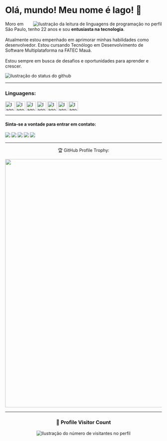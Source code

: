 <h1>Olá, mundo! Meu nome é Iago! 👋</h1>

<img align="right" src="https://github-readme-stats.vercel.app/api/top-langs/?username=iagoslopes&title_color=783c00&text_color=af552e&icon_color=783c00&bg_color=f8efd4&hide_langs_below=1" alt="ilustração da leitura de linguagens de programação no perfil"/>

<p align="left"> 
  Moro em São Paulo, tenho 22 anos e sou <strong>entusiasta na tecnologia</strong>.<br></br>
  Atualmente estou empenhado em aprimorar minhas habilidades como desenvolvedor. Estou cursando Tecnólogo em Desenvolvimento de Software Multiplataforma na FATEC Mauá.<br></br>
  Estou sempre em busca de desafios e oportunidades para aprender e crescer.
</p>
  
 <img src="https://github-readme-stats.vercel.app/api?username=iagoslopes&show_icons=true&title_color=783c00&text_color=af552e&icon_color=783c00&bg_color=f8efd4&cache_seconds=2300" alt="ilustração do status do github">

---

<div style="display: inline_block">
  <h3>Linguagens:</h3>
  <img align="center" alt="Iago-HTML" height="30" src="https://img.shields.io/badge/HTML5-E34F26?style=for-the-badge&logo=html5&logoColor=white">
  <img align="center" alt="Iago-CSS" height="30" src="https://img.shields.io/badge/CSS3-1572B6?style=for-the-badge&logo=css3&logoColor=white">
  <img align="center" alt="Iago-Js" height="30" src="https://img.shields.io/badge/JavaScript-F7DF1E?style=for-the-badge&logo=javascript&logoColor=black">
  <img align="center" alt="Iago-React" height="30" src="https://img.shields.io/badge/React-20232A?style=for-the-badge&logo=react&logoColor=61DAFB">
  <img align="center" alt="Iago-Node" height="30" src="https://img.shields.io/badge/Node.js-43853D?style=for-the-badge&logo=node.js&logoColor=white">
  <img align="center" alt="Iago-Mongo" height="30" src="https://img.shields.io/badge/MongoDB-4EA94B?style=for-the-badge&logo=mongodb&logoColor=white">
  <img align="center" alt="Iago-Firebase" height="30" src="https://img.shields.io/badge/Firebase-F29D0C?style=for-the-badge&logo=firebase&logoColor=white">
</div>
  
---

<div>
  <h4>Sinta-se a vontade para entrar em contato:</h4>
  <a href="https://www.linkedin.com/in/iago-souza-lopes-aa0094240/" target="_blank"><img src="https://img.shields.io/badge/-LinkedIn-%230077B5?style=for-the-badge&logo=linkedin&logoColor=white" target="_blank"></a> 
  <a href="https://wa.me/+5511963534341" target="_blank"><img src="https://img.shields.io/badge/WhatsApp-25D366?style=for-the-badge&logo=whatsapp&logoColor=white" target="_blank"></a> 
  <a href="mailto:iagodesouza2012@gmail.com"><img src="https://img.shields.io/badge/-Gmail-%23333?style=for-the-badge&logo=gmail&logoColor=white" target="_blank"></a>
  <a href="https://instagram.com/iagoslopes" target="_blank"><img src="https://img.shields.io/badge/-Instagram-%23E4405F?style=for-the-badge&logo=instagram&logoColor=white" target="_blank"></a>
  <a href="https://discord.gg/tPgRkBT8tq" target="_blank"><img src="https://img.shields.io/badge/Discord-7289DA?style=for-the-badge&logo=discord&logoColor=white" target="_blank"></a> 
</div>

---

<p align="center"> 🏆 GitHub Profile Trophy:</p>
<p align="center">
  <a
    href="https://github.com/ryo-ma/github-profile-trophy"
    title="repositório de troféus"
  >
    <img
      width="800"
      src="https://github-profile-trophy.vercel.app/?username=iagoslopes&column=8&theme=darkhub&no-frame=true&no-bg=true"
    />
  </a>
</p>

---

<div align="center">
  <h3><b>📍 Profile Visitor Count</b></h3>
</div>
<p align="center">
  <img
    src="https://profile-counter.glitch.me/iagoslopes/count.svg"
    alt="Ilustração do número de visitantes no perfil"
  />
</p>
